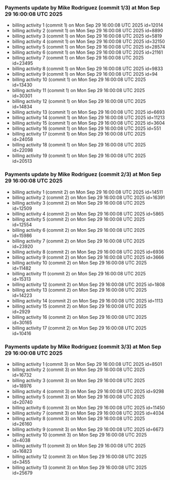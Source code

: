 
### Payments update by Mike Rodriguez (commit 1/3) at Mon Sep 29 16:00:08 UTC 2025
- billing activity 1 (commit 1) on Mon Sep 29 16:00:08 UTC 2025 id=12014
- billing activity 2 (commit 1) on Mon Sep 29 16:00:08 UTC 2025 id=8890
- billing activity 3 (commit 1) on Mon Sep 29 16:00:08 UTC 2025 id=5819
- billing activity 4 (commit 1) on Mon Sep 29 16:00:08 UTC 2025 id=32150
- billing activity 5 (commit 1) on Mon Sep 29 16:00:08 UTC 2025 id=28574
- billing activity 6 (commit 1) on Mon Sep 29 16:00:08 UTC 2025 id=21161
- billing activity 7 (commit 1) on Mon Sep 29 16:00:08 UTC 2025 id=23495
- billing activity 8 (commit 1) on Mon Sep 29 16:00:08 UTC 2025 id=9833
- billing activity 9 (commit 1) on Mon Sep 29 16:00:08 UTC 2025 id=94
- billing activity 10 (commit 1) on Mon Sep 29 16:00:08 UTC 2025 id=13430
- billing activity 11 (commit 1) on Mon Sep 29 16:00:08 UTC 2025 id=30301
- billing activity 12 (commit 1) on Mon Sep 29 16:00:08 UTC 2025 id=14834
- billing activity 13 (commit 1) on Mon Sep 29 16:00:08 UTC 2025 id=6693
- billing activity 14 (commit 1) on Mon Sep 29 16:00:08 UTC 2025 id=11213
- billing activity 15 (commit 1) on Mon Sep 29 16:00:08 UTC 2025 id=3604
- billing activity 16 (commit 1) on Mon Sep 29 16:00:08 UTC 2025 id=551
- billing activity 17 (commit 1) on Mon Sep 29 16:00:08 UTC 2025 id=24058
- billing activity 18 (commit 1) on Mon Sep 29 16:00:08 UTC 2025 id=22098
- billing activity 19 (commit 1) on Mon Sep 29 16:00:08 UTC 2025 id=20513

### Payments update by Mike Rodriguez (commit 2/3) at Mon Sep 29 16:00:08 UTC 2025
- billing activity 1 (commit 2) on Mon Sep 29 16:00:08 UTC 2025 id=14511
- billing activity 2 (commit 2) on Mon Sep 29 16:00:08 UTC 2025 id=16391
- billing activity 3 (commit 2) on Mon Sep 29 16:00:08 UTC 2025 id=12509
- billing activity 4 (commit 2) on Mon Sep 29 16:00:08 UTC 2025 id=5865
- billing activity 5 (commit 2) on Mon Sep 29 16:00:08 UTC 2025 id=12554
- billing activity 6 (commit 2) on Mon Sep 29 16:00:08 UTC 2025 id=15986
- billing activity 7 (commit 2) on Mon Sep 29 16:00:08 UTC 2025 id=23920
- billing activity 8 (commit 2) on Mon Sep 29 16:00:08 UTC 2025 id=6936
- billing activity 9 (commit 2) on Mon Sep 29 16:00:08 UTC 2025 id=3666
- billing activity 10 (commit 2) on Mon Sep 29 16:00:08 UTC 2025 id=11482
- billing activity 11 (commit 2) on Mon Sep 29 16:00:08 UTC 2025 id=15313
- billing activity 12 (commit 2) on Mon Sep 29 16:00:08 UTC 2025 id=1808
- billing activity 13 (commit 2) on Mon Sep 29 16:00:08 UTC 2025 id=14223
- billing activity 14 (commit 2) on Mon Sep 29 16:00:08 UTC 2025 id=1113
- billing activity 15 (commit 2) on Mon Sep 29 16:00:08 UTC 2025 id=2929
- billing activity 16 (commit 2) on Mon Sep 29 16:00:08 UTC 2025 id=30165
- billing activity 17 (commit 2) on Mon Sep 29 16:00:08 UTC 2025 id=10416

### Payments update by Mike Rodriguez (commit 3/3) at Mon Sep 29 16:00:08 UTC 2025
- billing activity 1 (commit 3) on Mon Sep 29 16:00:08 UTC 2025 id=8501
- billing activity 2 (commit 3) on Mon Sep 29 16:00:08 UTC 2025 id=16732
- billing activity 3 (commit 3) on Mon Sep 29 16:00:08 UTC 2025 id=18976
- billing activity 4 (commit 3) on Mon Sep 29 16:00:08 UTC 2025 id=9298
- billing activity 5 (commit 3) on Mon Sep 29 16:00:08 UTC 2025 id=20740
- billing activity 6 (commit 3) on Mon Sep 29 16:00:08 UTC 2025 id=11450
- billing activity 7 (commit 3) on Mon Sep 29 16:00:08 UTC 2025 id=4034
- billing activity 8 (commit 3) on Mon Sep 29 16:00:08 UTC 2025 id=26160
- billing activity 9 (commit 3) on Mon Sep 29 16:00:08 UTC 2025 id=6673
- billing activity 10 (commit 3) on Mon Sep 29 16:00:08 UTC 2025 id=4038
- billing activity 11 (commit 3) on Mon Sep 29 16:00:08 UTC 2025 id=16823
- billing activity 12 (commit 3) on Mon Sep 29 16:00:08 UTC 2025 id=3455
- billing activity 13 (commit 3) on Mon Sep 29 16:00:08 UTC 2025 id=25679
